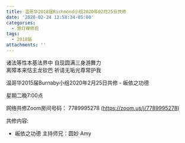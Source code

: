 ```yaml
---
title: 温哥华2018届Richmond小组2020年02月25日共修
date: '2020-02-24 12:58:34-05:00'
categories:
  - 慧灯禅修班
tags:
  - 2018届
attachments: ''
---
```

诸法等性本基法界中 自现圆满三身游舞力   
离障本来怙主龙钦巴 祈请无垢光尊常护我

温哥华2015届Burnaby小组2020年2月25日共修 - 皈依之功德

星期二晚7:00点 

网络共修Zoom房间号码： 7789995278 (<https://zoom.us/j/7789995278>)

共修内容: 

- 皈依之功德
主持师兄：圆妙 Amy